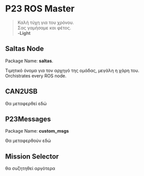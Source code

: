 # P23 ROS Master

> Καλή τύχη για του χρόνου. <br>
> Σας γαμήσαμε και φέτος. <br>
**-Light**

## Saltas Node
Package Name: **saltas**.

Τιμητικό όνομα για τον αρχηγό της ομάδας, μεγάλη η χάρη του. Orchistrates every ROS node. 

## CAN2USB
Θα μεταφερθεί εδώ

## P23Messages
Package Name: **custom_msgs**

Θα μεταφερθούν εδώ

## Mission Selector
θα συζητηθεί αργότερα